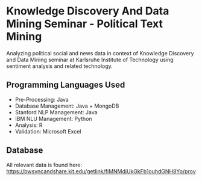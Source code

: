 # Knowledge Discovery And Data Mining Seminar - Political Text Mining
Analyzing political social and news data in context of Knowledge Discovery and Data Mining seminar at Karlsruhe Institute of Technology using sentiment analysis and related technology.


## Programming Languages Used
* Pre-Processing: Java
* Database Management: Java + MongoDB
* Stanford NLP Management: Java
* IBM NLU Management: Python
* Analysis: R
* Validation: Microsoft Excel

## Database
All relevant data is found here:
https://bwsyncandshare.kit.edu/getlink/fiMNMdjUkGkFb1ouhdGNH8Yo/prov
